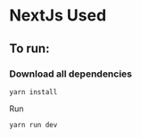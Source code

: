 # NextJs Used

## To run:
### Download all dependencies
```
yarn install
```
Run
```
yarn run dev
```